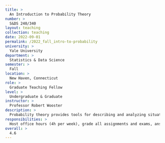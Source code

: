 ```yaml
---
title: >
  An Introduction to Probability Theory
number: >
  S&DS 240/340
layout: teaching
collection: teaching
date: 2022-09-01
permalink: /2022_fall_intro-to-probability
university: >
  Yale University
department: >
  Statistics & Data Science
semester: >
  Fall
location: >
  New Haven, Connecticut
role: >
  Graduate Teaching Fellow
level: >
  Undergraduate & Graduate
instructor: >
  Professor Robert Wooster
description: >
  Probability theory provides tools for describing and analyzing situations with randomness and uncertainty. This course gives an introduction to the mathematics and logic of probability theory (concepts, definitions, theorems, and proofs) and some practice in applying the theory to concrete examples.
responsibilities: >
  Host office hours (4h per week), grade all assignments and exams, answer student questions.
overall: >
  4.6
---
```

